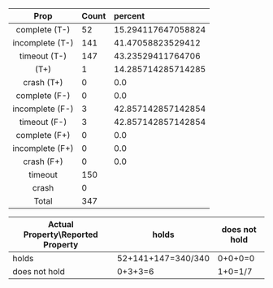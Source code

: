 
| Prop | Count | percent |
|:----:|:------|:--|
|complete   (T-)|52| 15.294117647058824 |
|incomplete (T-)|141|41.47058823529412 |
|timeout    (T-)|147|43.23529411764706 |
|           (T+)|1|14.285714285714285 |
|crash      (T+)|0|0.0 |
|complete   (F-)|0|0.0 |
|incomplete (F-)|3|42.857142857142854 |
|timeout    (F-)|3|42.857142857142854 |
|complete   (F+)|0|0.0 |
|incomplete (F+)|0|0.0 |
|crash      (F+)|0|0.0 |
|timeout        |150| |
|crash          |0| |
|Total          |347| |

| Actual Property\Reported Property | holds | does not hold |
|------------------------------------|-------|---------------|
| holds | 52+141+147=340/340 | 0+0+0=0 |
| does not hold | 0+3+3=6 | 1+0=1/7 |


